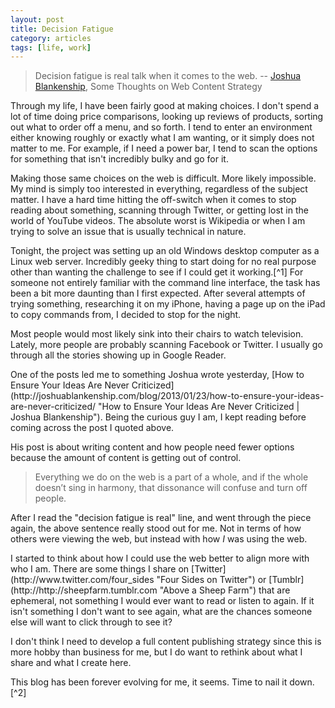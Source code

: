 ```yaml
---
layout: post
title: Decision Fatigue
category: articles
tags: [life, work]
---
```


> Decision fatigue is real talk when it comes to the web.
> -- [Joshua Blankenship](http://joshuablankenship.com/blog/2012/09/12/some-thoughts-on-web-content-strategy/ "Some Thoughts on Web Content Strategy"), Some Thoughts on Web Content Strategy

Through my life, I have been fairly good at making choices. I don't spend a lot of time doing price comparisons, looking up reviews of products, sorting out what to order off a menu, and so forth. I tend to enter an environment either knowing roughly or exactly what I am wanting, or it simply does not matter to me. For example, if I need a power bar, I tend to scan the options for something that isn't incredibly bulky and go for it. 
<p>
Making those same choices on the web is difficult. More likely impossible. My mind is simply too interested in everything, regardless of the subject matter. I have a hard time hitting the off-switch when it comes to stop reading about something, scanning through Twitter, or getting lost in the world of YouTube videos. The absolute worst is Wikipedia or when I am trying to solve an issue that is usually technical in nature. 
<p>
Tonight, the project was setting up an old Windows desktop computer as a Linux web server. Incredibly geeky thing to start doing for no real purpose other than wanting the challenge to see if I could get it working.[^1] For someone not entirely familiar with the command line interface, the task has been a bit more daunting than I first expected. After several attempts of trying something, researching it on my iPhone, having a page up on the iPad to copy commands from, I decided to stop for the night. 
<p>
Most people would most likely sink into their chairs to watch television. Lately, more people are probably scanning Facebook or Twitter. I usually go through all the stories showing up in Google Reader. 
<p>
One of the posts led me to something Joshua wrote yesterday, [How to Ensure Your Ideas Are Never Criticized](http://joshuablankenship.com/blog/2013/01/23/how-to-ensure-your-ideas-are-never-criticized/ "How to Ensure Your Ideas Are Never Criticized | Joshua Blankenship"). Being the curious guy I am, I kept reading before coming across the post I quoted above. 
<p>
His post is about writing content and how people need fewer options because the amount of content is getting out of control. 

> Everything we do on the web is a part of a whole, and if the whole doesn’t sing in harmony, that dissonance will confuse and turn off people.

After I read the "decision fatigue is real" line, and went through the piece again, the above sentence really stood out for me. Not in terms of how others were viewing the web, but instead with how *I* was using the web. 
<p>
I started to think about how I could use the web better to align more with who I am. There are some things I share on [Twitter](http://www.twitter.com/four_sides "Four Sides on Twitter") or [Tumblr](http://http://sheepfarm.tumblr.com "Above a Sheep Farm") that are ephemeral, not something I would ever want to read or listen to again. If it isn't something I don't want to see again, what are the chances someone else will want to click through to see it?
<p>
I don't think I need to develop a full content publishing strategy since this is more hobby than business for me, but I do want to rethink about what I share and what I create here. 
<p>
This blog has been forever evolving for me, it seems. Time to nail it down.[^2]

[^1]: I am a big proponent of Douglas Rushkoff's [Program, or Be Programmed](http://www.amazon.com/gp/product/B004ELAPME/ref=as_li_ss_tl?ie=UTF8&camp=1789&creative=390957&creativeASIN=B004ELAPME&linkCode=as2&tag=four0b-20 "Program or Be Programmed")